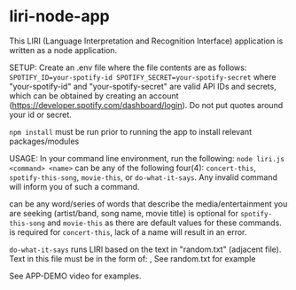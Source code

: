 # liri-node-app

This LIRI (Language Interpretation and Recognition Interface) application is written as a node application.

SETUP:
Create an .env file where the file contents are as follows:
`
SPOTIFY_ID=your-spotify-id
SPOTIFY_SECRET=your-spotify-secret
`
where "your-spotify-id" and "your-spotify-secret" are valid API IDs and secrets, which can be obtained by creating an account (https://developer.spotify.com/dashboard/login). Do not put quotes around your id or secret.

`npm install` must be run prior to running the app to install relevant packages/modules

USAGE:
In your command line environment, run the following: `node liri.js <command> <name>`
<command> can be any of the following four(4): `concert-this`, `spotify-this-song`, `movie-this`, or `do-what-it-says`.
  Any invalid command will inform you of such a command.
  
<name> can be any word/series of words that describe the media/entertainment you are seeking (artist/band, song name, movie title)
  <name> is optional for `spotify-this-song` and `movie-this` as there are default values for these commands.
  <name> is required for `concert-this`, lack of a name will result in an error.
    
`do-what-it-says` runs LIRI based on the text in "random.txt" (adjacent file). Text in this file must be in the form of:
<command>,<name>
  See random.txt for example
  
See APP-DEMO video for examples.
